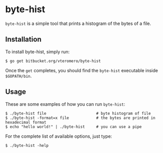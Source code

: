 # byte-hist
`byte-hist` is a simple tool that prints a histogram of the bytes of a file.
## Installation
To install byte-hist, simply run:
```
$ go get bitbucket.org/vteromero/byte-hist
```
Once the `get` completes, you should find the `byte-hist` executable inside
`$GOPATH/bin`.
## Usage
These are some examples of how you can run `byte-hist`:
```
$ ./byte-hist file                      # byte histogram of file
$ ./byte-hist -format=x file            # the bytes are printed in hexadecimal format
$ echo "hello world!" | ./byte-hist     # you can use a pipe
```
For the complete list of available options, just type:
```
$ ./byte-hist -help
```

